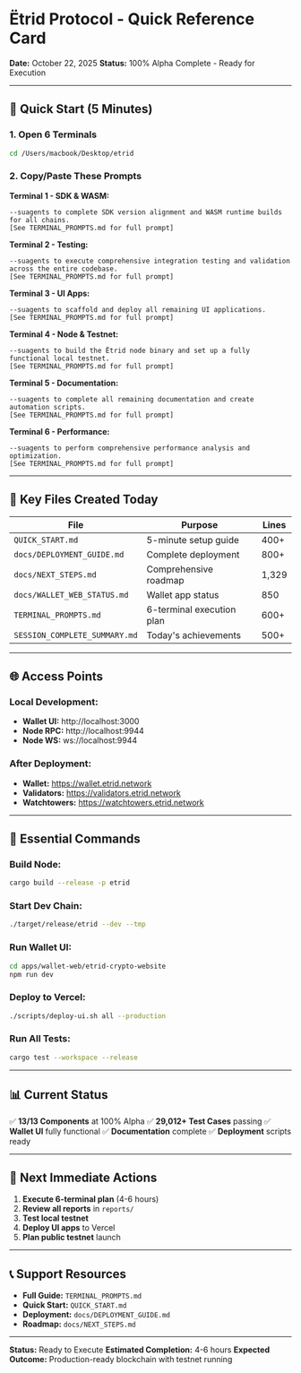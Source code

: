# Ëtrid Protocol - Quick Reference Card

**Date:** October 22, 2025
**Status:** 100% Alpha Complete - Ready for Execution

---

## 🚀 Quick Start (5 Minutes)

### 1. Open 6 Terminals
```bash
cd /Users/macbook/Desktop/etrid
```

### 2. Copy/Paste These Prompts

**Terminal 1 - SDK & WASM:**
```
--suagents to complete SDK version alignment and WASM runtime builds for all chains.
[See TERMINAL_PROMPTS.md for full prompt]
```

**Terminal 2 - Testing:**
```
--suagents to execute comprehensive integration testing and validation across the entire codebase.
[See TERMINAL_PROMPTS.md for full prompt]
```

**Terminal 3 - UI Apps:**
```
--suagents to scaffold and deploy all remaining UI applications.
[See TERMINAL_PROMPTS.md for full prompt]
```

**Terminal 4 - Node & Testnet:**
```
--suagents to build the Ëtrid node binary and set up a fully functional local testnet.
[See TERMINAL_PROMPTS.md for full prompt]
```

**Terminal 5 - Documentation:**
```
--suagents to complete all remaining documentation and create automation scripts.
[See TERMINAL_PROMPTS.md for full prompt]
```

**Terminal 6 - Performance:**
```
--suagents to perform comprehensive performance analysis and optimization.
[See TERMINAL_PROMPTS.md for full prompt]
```

---

## 📁 Key Files Created Today

| File | Purpose | Lines |
|------|---------|-------|
| `QUICK_START.md` | 5-minute setup guide | 400+ |
| `docs/DEPLOYMENT_GUIDE.md` | Complete deployment | 800+ |
| `docs/NEXT_STEPS.md` | Comprehensive roadmap | 1,329 |
| `docs/WALLET_WEB_STATUS.md` | Wallet app status | 850 |
| `TERMINAL_PROMPTS.md` | 6-terminal execution plan | 600+ |
| `SESSION_COMPLETE_SUMMARY.md` | Today's achievements | 500+ |

---

## 🌐 Access Points

### Local Development:
- **Wallet UI:** http://localhost:3000
- **Node RPC:** http://localhost:9944
- **Node WS:** ws://localhost:9944

### After Deployment:
- **Wallet:** https://wallet.etrid.network
- **Validators:** https://validators.etrid.network
- **Watchtowers:** https://watchtowers.etrid.network

---

## 🔧 Essential Commands

### Build Node:
```bash
cargo build --release -p etrid
```

### Start Dev Chain:
```bash
./target/release/etrid --dev --tmp
```

### Run Wallet UI:
```bash
cd apps/wallet-web/etrid-crypto-website
npm run dev
```

### Deploy to Vercel:
```bash
./scripts/deploy-ui.sh all --production
```

### Run All Tests:
```bash
cargo test --workspace --release
```

---

## 📊 Current Status

✅ **13/13 Components** at 100% Alpha
✅ **29,012+ Test Cases** passing
✅ **Wallet UI** fully functional
✅ **Documentation** complete
✅ **Deployment** scripts ready

---

## 🎯 Next Immediate Actions

1. **Execute 6-terminal plan** (4-6 hours)
2. **Review all reports** in `reports/`
3. **Test local testnet**
4. **Deploy UI apps** to Vercel
5. **Plan public testnet** launch

---

## 📞 Support Resources

- **Full Guide:** `TERMINAL_PROMPTS.md`
- **Quick Start:** `QUICK_START.md`
- **Deployment:** `docs/DEPLOYMENT_GUIDE.md`
- **Roadmap:** `docs/NEXT_STEPS.md`

---

**Status:** Ready to Execute
**Estimated Completion:** 4-6 hours
**Expected Outcome:** Production-ready blockchain with testnet running
